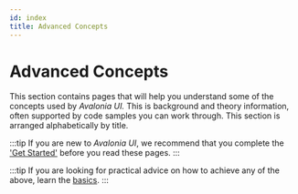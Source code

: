 ```yaml
---
id: index
title: Advanced Concepts
---
```


# Advanced Concepts

This section contains pages that will help you understand some of the concepts used by _Avalonia UI._ This is background and theory information, often supported by code samples you can work through. This section is arranged alphabetically by title.&#x20;

:::tip
If you are new to _Avalonia UI_, we recommend that you complete the ['Get Started'](../get-started) before you read these pages.
:::

:::tip
If you are looking for practical advice on how to achieve any of the above, learn the [basics](../basics/).
:::
